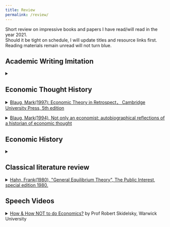 ```yaml
---
title: Review
permalink: /review/
---
```


<p> Short review on impressive books and papers I have read/will read in the year 2021. <br>
Should it be tight on schedule, I will update titles and resource links first.<br>
Reading materials remain unread will not turn blue.</p>

## Academic Writing Imitation
<p> <details>
<summary><a href="" target="_blank"></a></summary>
<p align="justify" style="font-size:90%"> </p>
</details> </p>

## Economic Thought History
<p> <details>
<summary><a href="" target="_blank">Blaug, Mark(1997): Economic Theory in Retrospect， Cambridge University Press, 5th edition</a></summary>
<p align="justify" style="font-size:90%"> </p>
</details> </p>

<p> <details>
<summary><a href="" target="_blank">Blaug, Mark(1994), Not only an economist: autobiographical reflections of a historian of economic thought</a></summary>
<p align="justify" style="font-size:90%"> </p>
</details> </p>

## Economic History
<p> <details>
<summary><a href="" target="_blank"></a></summary>
<p align="justify" style="font-size:90%"> </p>
</details> </p>

## Classical literature review    
<p> <details>
<summary><a href="https://nationalaffairs.com/storage/app/uploads/public/591/ee4/e51/591ee4e5110d5121452909.pdf" target="_blank">Hahn, Frank(1980), "General Equilibrium Theory", The Public Interest, special edition 1980.</a></summary>
<p align="justify" style="font-size:90%"> </p>
</details> </p>

## Speech Videos
<p> <details>
<summary><a href="https://www.ineteconomics.org/perspectives/videos/how-and-how-not-to-do-economics" target="_blank">How & How NOT to do Economics?</a> by Prof Robert Skidelsky, Warwick University</summary>
<p align="justify" style="font-size:90%"> </p>
</details> </p>
